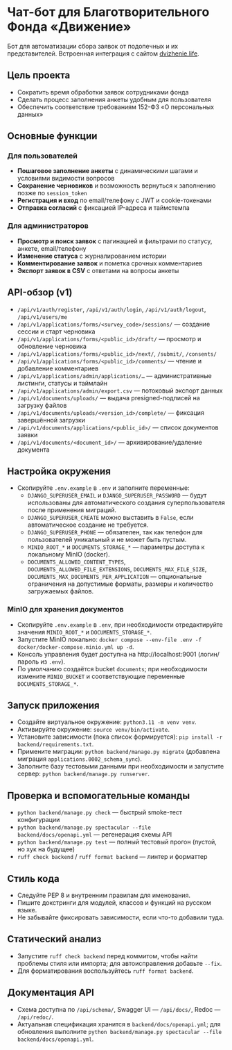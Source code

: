 # Чат-бот для Благотворительного Фонда «Движение»
Бот для автоматизации сбора заявок от подопечных и их представителей. Встроенная интеграция с сайтом [dvizhenie.life](https://dvizhenie.life).

## Цель проекта
- Сократить время обработки заявок сотрудниками фонда
- Сделать процесс заполнения анкеты удобным для пользователя
- Обеспечить соответствие требованиям 152-ФЗ «О персональных данных»

## Основные функции
### Для пользователей
- **Пошаговое заполнение анкеты** с динамическими шагами и условиями видимости вопросов
- **Сохранение черновиков** и возможность вернуться к заполнению позже по `session_token`
- **Регистрация и вход** по email/телефону с JWT и cookie-токенами
- **Отправка согласий** с фиксацией IP-адреса и таймстемпа
### Для администраторов
- **Просмотр и поиск заявок** с пагинацией и фильтрами по статусу, анкете, email/телефону
- **Изменение статуса** с журналированием истории
- **Комментирование заявок** и пометка срочных комментариев
- **Экспорт заявок в CSV** с ответами на вопросы анкеты

## API-обзор (v1)
- `/api/v1/auth/register`, `/api/v1/auth/login`, `/api/v1/auth/logout`, `/api/v1/users/me`
- `/api/v1/applications/forms/<survey_code>/sessions/` — создание сессии и старт черновика
- `/api/v1/applications/forms/<public_id>/draft/` — просмотр и обновление черновика
- `/api/v1/applications/forms/<public_id>/next/`, `/submit/`, `/consents/`
- `/api/v1/applications/forms/<public_id>/comments/` — чтение и добавление комментариев
- `/api/v1/applications/admin/applications/…` — административные листинги, статусы и таймлайн
- `/api/v1/applications/admin/export.csv` — потоковый экспорт данных
- `/api/v1/documents/uploads/` — выдача presigned-подписей на загрузку файлов
- `/api/v1/documents/uploads/<version_id>/complete/` — фиксация завершённой загрузки
- `/api/v1/documents/applications/<public_id>/` — список документов заявки
- `/api/v1/documents/<document_id>/` — архивирование/удаление документа

## Настройка окружения
- Скопируйте `.env.example` в `.env` и заполните переменные:
  - `DJANGO_SUPERUSER_EMAIL` и `DJANGO_SUPERUSER_PASSWORD` — будут использованы для
    автоматического создания суперпользователя после применения миграций.
  - `DJANGO_SUPERUSER_CREATE` можно выставить в `False`, если автоматическое
    создание не требуется.
  - `DJANGO_SUPERUSER_PHONE` — обязателен, так как телефон для пользователей уникальный и
    не может быть пустым.
  - `MINIO_ROOT_*` и `DOCUMENTS_STORAGE_*` — параметры доступа к локальному MinIO (docker).
  - `DOCUMENTS_ALLOWED_CONTENT_TYPES`, `DOCUMENTS_ALLOWED_FILE_EXTENSIONS`, `DOCUMENTS_MAX_FILE_SIZE`,
    `DOCUMENTS_MAX_DOCUMENTS_PER_APPLICATION` — опциональные ограничения на допустимые
    форматы, размеры и количество загружаемых файлов.

### MinIO для хранения документов
- Скопируйте `.env.example` в `.env`, при необходимости отредактируйте значения `MINIO_ROOT_*` и `DOCUMENTS_STORAGE_*`.
- Запустите MinIO локально: `docker compose --env-file .env -f docker/docker-compose.minio.yml up -d`.
- Консоль управления будет доступна на http://localhost:9001 (логин/пароль из `.env`).
- По умолчанию создаётся bucket `documents`; при необходимости измените `MINIO_BUCKET` и
  соответствующие переменные `DOCUMENTS_STORAGE_*`.

## Запуск приложения
- Создайте виртуальное окружение: `python3.11 -m venv venv`.
- Активируйте окружение: `source venv/bin/activate`.
- Установите зависимости (пока список формируется): `pip install -r backend/requirements.txt`.
- Примените миграции: `python backend/manage.py migrate` (добавлена миграция `applications.0002_schema_sync`).
- Заполните базу тестовыми данными при необходимости и запустите сервер: `python backend/manage.py runserver`.

## Проверка и вспомогательные команды
- `python backend/manage.py check` — быстрый smoke-тест конфигурации
- `python backend/manage.py spectacular --file backend/docs/openapi.yml` — регенерация схемы API
- `python backend/manage.py test` — полный тестовый прогон (пустой, но хук на будущее)
- `ruff check backend` / `ruff format backend` — линтер и форматтер

## Стиль кода
- Следуйте PEP 8 и внутренним правилам для именования.
- Пишите докстринги для модулей, классов и функций на русском языке.
- Не забывайте фиксировать зависимости, если что-то добавили туда.

## Статический анализ
- Запустите `ruff check backend` перед коммитом, чтобы найти проблемы стиля или импорта; для автоисправления добавьте `--fix`.
- Для форматирования воспользуйтесь `ruff format backend`.

## Документация API
- Схема доступна по `/api/schema/`, Swagger UI — `/api/docs/`, Redoc — `/api/redoc/`.
- Актуальная спецификация хранится в `backend/docs/openapi.yml`; для обновления выполните `python backend/manage.py spectacular --file backend/docs/openapi.yml`.
